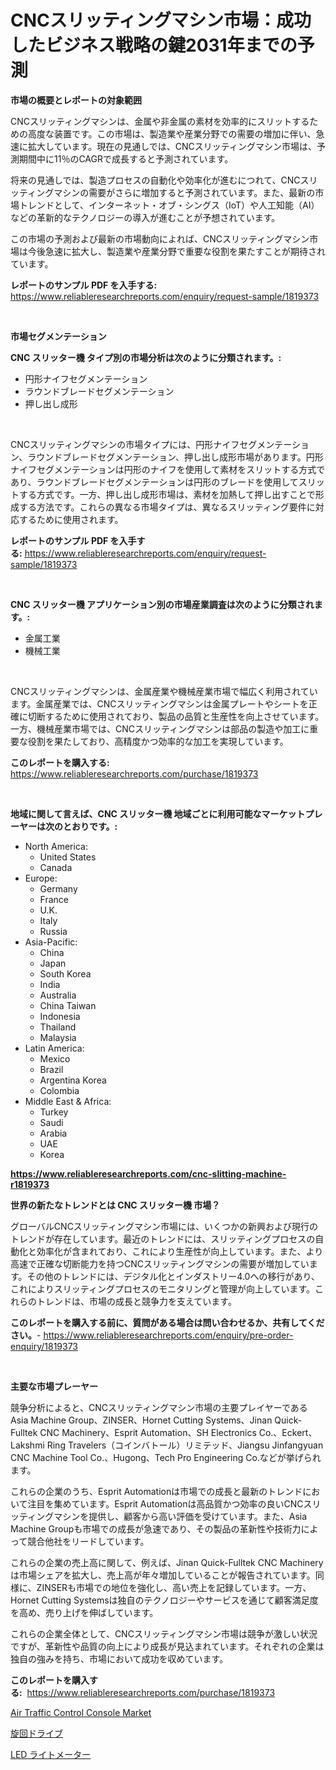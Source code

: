 <p><h1>CNCスリッティングマシン市場：成功したビジネス戦略の鍵2031年までの予測</h1></p><p><strong>市場の概要とレポートの対象範囲</strong></p>
<p><p>CNCスリッティングマシンは、金属や非金属の素材を効率的にスリットするための高度な装置です。この市場は、製造業や産業分野での需要の増加に伴い、急速に拡大しています。現在の見通しでは、CNCスリッティングマシン市場は、予測期間中に11％のCAGRで成長すると予測されています。</p><p>将来の見通しでは、製造プロセスの自動化や効率化が進むにつれて、CNCスリッティングマシンの需要がさらに増加すると予測されています。また、最新の市場トレンドとして、インターネット・オブ・シングス（IoT）や人工知能（AI）などの革新的なテクノロジーの導入が進むことが予想されています。</p><p>この市場の予測および最新の市場動向によれば、CNCスリッティングマシン市場は今後急速に拡大し、製造業や産業分野で重要な役割を果たすことが期待されています。</p></p>
<p><strong>レポートのサンプル PDF を入手する:</strong> <a href="https://www.reliableresearchreports.com/enquiry/request-sample/1819373">https://www.reliableresearchreports.com/enquiry/request-sample/1819373</a></p>
<p>&nbsp;</p>
<p><strong>市場セグメンテーション</strong></p>
<p><strong>CNC スリッター機 タイプ別の市場分析は次のように分類されます。:</strong></p>
<p><ul><li>円形ナイフセグメンテーション</li><li>ラウンドブレードセグメンテーション</li><li>押し出し成形</li></ul></p>
<p>&nbsp;</p>
<p><p>CNCスリッティングマシンの市場タイプには、円形ナイフセグメンテーション、ラウンドブレードセグメンテーション、押し出し成形市場があります。円形ナイフセグメンテーションは円形のナイフを使用して素材をスリットする方式であり、ラウンドブレードセグメンテーションは円形のブレードを使用してスリットする方式です。一方、押し出し成形市場は、素材を加熱して押し出すことで形成する方法です。これらの異なる市場タイプは、異なるスリッティング要件に対応するために使用されます。</p></p>
<p><strong>レポートのサンプル PDF を入手する:</strong>&nbsp;<a href="https://www.reliableresearchreports.com/enquiry/request-sample/1819373">https://www.reliableresearchreports.com/enquiry/request-sample/1819373</a></p>
<p>&nbsp;</p>
<p><strong> CNC スリッター機 アプリケーション別の市場産業調査は次のように分類されます。:</strong></p>
<p><ul><li>金属工業</li><li>機械工業</li></ul></p>
<p>&nbsp;</p>
<p><p>CNCスリッティングマシンは、金属産業や機械産業市場で幅広く利用されています。金属産業では、CNCスリッティングマシンは金属プレートやシートを正確に切断するために使用されており、製品の品質と生産性を向上させています。一方、機械産業市場では、CNCスリッティングマシンは部品の製造や加工に重要な役割を果たしており、高精度かつ効率的な加工を実現しています。</p></p>
<p><strong>このレポートを購入する:</strong>&nbsp; <a href="https://www.reliableresearchreports.com/purchase/1819373">https://www.reliableresearchreports.com/purchase/1819373</a></p>
<p>&nbsp;</p>
<p><strong>地域に関して言えば、CNC スリッター機 地域ごとに利用可能なマーケットプレーヤーは次のとおりです。:</strong></p>
<p><ul>
    <li>
        North America:
        <ul>
            <li>United States</li>
            <li>Canada</li>
        </ul>
    </li>
    <li>
        Europe:
        <ul>
            <li>Germany</li>
            <li>France</li>
            <li>U.K.</li>
            <li>Italy</li>
            <li>Russia</li>
        </ul>
    </li>
    <li>
        Asia-Pacific:
        <ul>
            <li>China</li>
            <li>Japan</li>
            <li>South Korea</li>
            <li>India</li>
            <li>Australia</li>
            <li>China Taiwan</li>
            <li>Indonesia</li>
            <li>Thailand</li>
            <li>Malaysia</li>
        </ul>
    </li>
    <li>
        Latin America:
        <ul>
            <li>Mexico</li>
            <li>Brazil</li>
            <li>Argentina Korea</li>
            <li>Colombia</li>
        </ul>
    </li>
    <li>
        Middle East & Africa:
        <ul>
            <li>Turkey</li>
            <li>Saudi</li>
            <li>Arabia</li>
            <li>UAE</li>
            <li>Korea</li>
        </ul>
    </li>
    </ul></p>
<p><strong><a href="https://www.reliableresearchreports.com/cnc-slitting-machine-r1819373">https://www.reliableresearchreports.com/cnc-slitting-machine-r1819373</a></strong>&nbsp;</p>
<p><strong>世界の新たなトレンドとは CNC スリッター機 市場？</strong></p>
<p><p>グローバルCNCスリッティングマシン市場には、いくつかの新興および現行のトレンドが存在しています。最近のトレンドには、スリッティングプロセスの自動化と効率化が含まれており、これにより生産性が向上しています。また、より高速で正確な切断能力を持つCNCスリッティングマシンの需要が増加しています。その他のトレンドには、デジタル化とインダストリー4.0への移行があり、これによりスリッティングプロセスのモニタリングと管理が向上しています。これらのトレンドは、市場の成長と競争力を支えています。</p></p>
<p><strong>このレポートを購入する前に、質問がある場合は問い合わせるか、共有してください。</strong>- <a href="https://www.reliableresearchreports.com/enquiry/pre-order-enquiry/1819373">https://www.reliableresearchreports.com/enquiry/pre-order-enquiry/1819373</a></p>
<p>&nbsp;</p>
<p><strong>主要な市場プレーヤー</strong></p>
<p><p>競争分析によると、CNCスリッティングマシン市場の主要プレイヤーであるAsia Machine Group、ZINSER、Hornet Cutting Systems、Jinan Quick-Fulltek CNC Machinery、Esprit Automation、SH Electronics Co.、Eckert、Lakshmi Ring Travelers（コインバトール）リミテッド、Jiangsu Jinfangyuan CNC Machine Tool Co.、Hugong、Tech Pro Engineering Co.などが挙げられます。</p><p>これらの企業のうち、Esprit Automationは市場での成長と最新のトレンドにおいて注目を集めています。Esprit Automationは高品質かつ効率の良いCNCスリッティングマシンを提供し、顧客から高い評価を受けています。また、Asia Machine Groupも市場での成長が急速であり、その製品の革新性や技術力によって競合他社をリードしています。</p><p>これらの企業の売上高に関して、例えば、Jinan Quick-Fulltek CNC Machineryは市場シェアを拡大し、売上高が年々増加していることが報告されています。同様に、ZINSERも市場での地位を強化し、高い売上を記録しています。一方、Hornet Cutting Systemsは独自のテクノロジーやサービスを通じて顧客満足度を高め、売り上げを伸ばしています。</p><p>これらの企業全体として、CNCスリッティングマシン市場は競争が激しい状況ですが、革新性や品質の向上により成長が見込まれています。それぞれの企業は独自の強みを持ち、市場において成功を収めています。</p></p>
<p><strong>このレポートを購入する:</strong>&nbsp;&nbsp;<a href="https://www.reliableresearchreports.com/purchase/1819373">https://www.reliableresearchreports.com/purchase/1819373</a></p>
<p><p><a href="https://github.com/mancsybtousav/Market-Research-Report-List-2/blob/main/air-traffic-control-console-market.md">Air Traffic Control Console Market</a></p><p><a href="https://github.com/xtkhtofdt934839/Market-Research-Report-List-1/blob/main/687129939465.md">旋回ドライブ</a></p><p><a href="https://github.com/KaydenJohns1964/Market-Research-Report-List-1/blob/main/289365229643.md">LED ライトメーター</a></p></p>